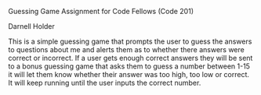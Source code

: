 Guessing Game Assignment for Code Fellows (Code 201)

Darnell Holder

This is a simple guessing game that prompts the user to guess the answers to questions about me and alerts them as to whether there answers were correct or incorrect. If a user gets enough correct answers they will be sent to a bonus guessing game that asks them to guess a number between 1-15 it will let them know whether their answer was too high, too low or correct. It will keep running until the user inputs the correct number.



